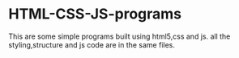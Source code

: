# HTML-CSS-JS-programs
This are some simple programs built using html5,css and js.
all the styling,structure and js code are in the same files.
